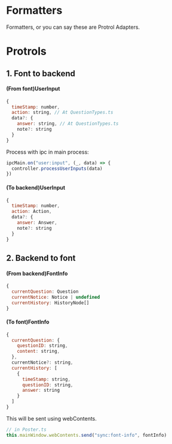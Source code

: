 # Formatters

Formatters, or you can say these are Protrol Adapters.

# Protrols

## 1. Font to backend

#### (From font)UserInput

```javascript
{
  timeStamp: number,
  action: string, // At QuestionTypes.ts
  data?: {
    answer: string, // At QuestionTypes.ts
    note?: string
  }
}
```

Process with ipc in main process:

```typescript
ipcMain.on("user:input", (_, data) => {
  controller.processUserInputs(data)
})
```

#### (To backend)UserInput

```javascript
{
  timeStamp: number,
  action: Action,
  data?: {
    answer: Answer,
    note?: string
  }
}
```

## 2. Backend to font

#### (From backend)FontInfo

```javascript
{
  currentQuestion: Question
  currentNotice: Notice | undefined
  currentHistory: HistoryNode[]
}
```

#### (To font)FontInfo

```javascript
{
  currentQuestion: {
    questionID: string,
    content: string,
  },
  currentNotice?: string,
  currentHistory: [
    {
      timeStamp: string,
      questionID: string,
      answer: string
    }
  ]
}
```

This will be sent using webContents.

```typescript
// in Poster.ts
this.mainWindow.webContents.send("sync:font-info", fontInfo)
```

